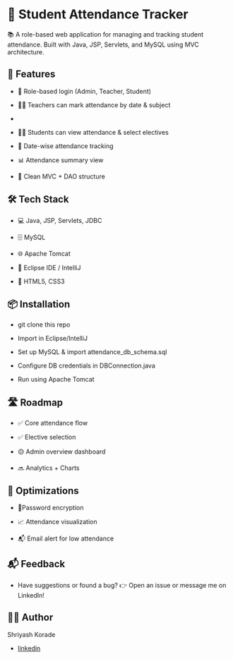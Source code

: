 
# 📝 Student Attendance Tracker

📚 A role-based web application for managing and tracking student attendance. Built with Java, JSP, Servlets, and MySQL using MVC architecture.
## 🚀 Features
- 🔐 Role-based login (Admin, Teacher, Student)

- 🧑‍🏫 Teachers can mark attendance by date & subject
- 
- 🧑‍🎓 Students can view attendance & select electives

- 📅 Date-wise attendance tracking

- 📊 Attendance summary view

- 🧱 Clean MVC + DAO structure




## 🛠️ Tech Stack

- 💻 Java, JSP, Servlets, JDBC

- 🗄️ MySQL

- 🌐 Apache Tomcat

- 🧰 Eclipse IDE / IntelliJ

- 🧩 HTML5, CSS3


## 📦 Installation

- git clone this repo

- Import in Eclipse/IntelliJ

- Set up MySQL & import attendance_db_schema.sql

- Configure DB credentials in DBConnection.java

- Run using Apache Tomcat


    
## 🛣️ Roadmap

- ✅ Core attendance flow

- ✅ Elective selection

- 🟡 Admin overview dashboard

- 🔜 Analytics + Charts



## 🧠 Optimizations

- 🔐Password encryption

- 📈 Attendance visualization

- 📬 Email alert for low attendance



## 📬 Feedback

- Have suggestions or found a bug?
👉 Open an issue or message me on LinkedIn!


## 🧑‍💻 Author

Shriyash Korade
- [linkedin](https://www.linkedin.com/in/shriyash-korade/)

